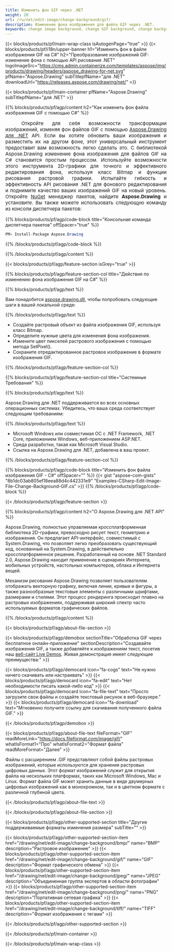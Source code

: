 ```yaml
---
title: Изменить фон GIF через .NET
weight: 20
url: /ru/net/edit-image/change-background/gif/
description: Изменение фона изображения для файла GIF через .NET.
keywords: change image background, change GIF background, change background via C#, 2D graphics, drawing API, edit background in C#, Drawing для .NET, save bitmap, save GIF image, cross-platform 2D graphic library, Bitmap class, raster graphics drawing, rendering raster images, GIF image file
---
```


{{< blocks/products/pf/main-wrap-class isAutogenPage="true" >}}
{{< blocks/products/pf/i18n/upper-banner h1="Изменить фон в файле изображения GIF на C#" h2="Преобразование изображений GIF: изменение фона с помощью API рисования .NET" logoImageSrc="https://cms.admin.containerize.com/templates/aspose/img/products/drawing/headers/aspose_drawing-for-net.svg" pfName="Aspose.Drawing" subTitlepfName="для .NET" downloadUrl="https://releases.aspose.com/drawing/net/" >}}

{{< blocks/products/pf/main-container pfName="Aspose.Drawing" subTitlepfName="для .NET" >}}


{{% blocks/products/pf/agp/content h2="Как изменить фон файла изображения GIF с помощью C#" %}}

<p align="justify" style="text-indent:50px;font-size:15px;">
Откройте для себя возможности трансформации изображений, изменяя фон файлов GIF с помощью <a href="https://products.aspose.com/drawing/net">Aspose.Drawing для .NET</a> API. Если вы хотите обновить ваши изображения и разместить их на другом фоне, этот универсальный инструмент предоставит вам возможность легко сделать это. С библиотекой Aspose.Drawing изменение фона изображения для файлов GIF на C# становится простым процессом. Используйте возможности этого инструмента 2D-графики для точного и эффективного редактирования фона, используя класс Bitmap и функции рисования растровой графики. Испытайте гибкость и эффективность API рисования .NET для фонового редактирования и поднимите качество ваших изображений GIF на новый уровень. Откройте <a href="https://www.nuget.org/packages/aspose.drawing">NuGet</a> менеджер пакетов, найдите <b>Aspose.Drawing</b> и установите. Вы также можете использовать следующую команду из консоли диспетчера пакетов:</p>

{{% blocks/products/pf/agp/code-block title="Консольная команда диспетчера пакетов" offSpacer="true" %}}
```cs
PM> Install-Package Aspose.Drawing
```
{{% /blocks/products/pf/agp/code-block %}}

{{% /blocks/products/pf/agp/content %}}


{{< blocks/products/pf/agp/feature-section isGrey="true" >}}

{{% blocks/products/pf/agp/feature-section-col title="Действия по изменению фона изображения GIF на C#" %}}

{{% blocks/products/pf/agp/text %}}

Вам понадобится [aspose.drawing.dll](https://downloads.aspose.com/drawing/net), чтобы попробовать следующие шаги в вашей локальной среде:

{{% /blocks/products/pf/agp/text %}}

+ Создайте растровый объект из файла изображения GIF, используя класс Bitmap.
+ Определите нужные цвета для изменения фона изображения.
+ Измените цвет пикселей растрового изображения с помощью метода SetPixel().
+ Сохраните отредактированное растровое изображение в формате изображения GIF.

{{% /blocks/products/pf/agp/feature-section-col %}}

{{% blocks/products/pf/agp/feature-section-col title="Системные Требования" %}}

{{% blocks/products/pf/agp/text %}}

Aspose.Drawing для .NET поддерживается во всех основных операционных системах. Убедитесь, что ваша среда соответствует следующим требованиям:

{{% /blocks/products/pf/agp/text %}}

- Microsoft Windows или совместимая ОС с .NET Framework, .NET Core, приложением Windows, веб-приложением ASP.NET.
- Среда разработки, такая как Microsoft Visual Studio.
- Ссылка на Aspose.Drawing для .NET, добавлена в ваш проект.

{{% /blocks/products/pf/agp/feature-section-col %}}

{{% blocks/products/pf/agp/code-block title="Изменить фон файла изображения GIF - C#" offSpacer="" %}}
{{< gist "aspose-com-gists" "8b1dc03ab805ef18eea88d4c442331e9" "Examples-CSharp-Edit-Image-File-Change-Background-GIF.cs" >}}
{{% /blocks/products/pf/agp/code-block %}}

{{< /blocks/products/pf/agp/feature-section >}}


<!-- aboutfile Starts -->

{{% blocks/products/pf/agp/content h2="О Aspose.Drawing для .NET API" %}}

Aspose.Drawing, полностью управляемая кроссплатформенная библиотека 2D-графики, превосходно рисует текст, геометрию и изображения. Он предлагает API-интерфейс, совместимый с System.Drawing, что позволяет легко преобразовать существующий код, основанный на System.Drawing, в действительно кроссплатформенное решение. Разработанный на основе .NET Standard 2.0, Aspose.Drawing находит применение в сценариях Интернета, мобильных устройств, настольных компьютеров, облака и Интернета вещей.

Механизм рисования Aspose.Drawing позволяет пользователям отображать векторную графику, включая линии, кривые и фигуры, а также разнообразные текстовые элементы с различными шрифтами, размерами и стилями. Этот процесс рендеринга происходит плавно на растровых изображениях, поддерживая широкий спектр часто используемых форматов графических файлов.

{{% /blocks/products/pf/agp/content %}}


{{< blocks/products/pf/agp/about-file-section >}}

{{< blocks/products/pf/agp/demobox sectionTitle="Обработка GIF через бесплатное онлайн-приложение" sectionDescription="Создавайте изображения GIF, а также добавляйте к изображениям текст, посетив наш [веб-сайт Live Demos](https://products.aspose.app/drawing). Живая демонстрация имеет следующие преимущества:" >}}

{{< blocks/products/pf/agp/democard icon="fa-cogs" text="Не нужно ничего скачивать или настраивать" >}}
{{< blocks/products/pf/agp/democard icon="fa-edit" text="Нет необходимости писать какой-либо код" >}}
{{< blocks/products/pf/agp/democard icon="fa-file-text" text="Просто загрузите свои файлы и создайте текстовый рисунок в веб-браузере." >}}
{{< blocks/products/pf/agp/democard icon="fa-download" text="Мгновенно получите ссылку для скачивания полученного файла GIF." >}}

{{< /blocks/products/pf/agp/demobox >}}

{{< blocks/products/pf/agp/about-file-text fileFormat="GIF" readMoreLink="https://docs.fileformat.com/image/gif/" whatIsFormat1="Про" whatIsFormat2="Формат файла" readMoreFormat="Далее" >}}

Файлы с расширением .GIF представляют собой файлы растровых изображений, которые используются для хранения растровых цифровых данных. Этот формат изображений служит для открытия файла на нескольких платформах, таких как Microsoft Windows, Mac и Linux. Формат файла GIF может хранить данные в виде двумерных цифровых изображений как в монохромном, так и в цветном формате с различной глубиной цвета.

{{< /blocks/products/pf/agp/about-file-text >}}

{{< /blocks/products/pf/agp/about-file-section >}}

<!-- aboutfile Ends -->


{{< blocks/products/pf/agp/other-supported-section title="Другие поддерживаемые форматы изменения размера" subTitle="" >}}

{{< blocks/products/pf/agp/other-supported-section-item href="/drawing/net/edit-image/change-background/bmp/" name="BMP" description="Растровое изображение" >}}
{{< blocks/products/pf/agp/other-supported-section-item href="/drawing/net/edit-image/change-background/gif/" name="GIF" description="Формат графического обмена" >}}
{{< blocks/products/pf/agp/other-supported-section-item href="/drawing/net/edit-image/change-background/jpeg/" name="JPEG" description="Объединенная группа экспертов в области фотографии" >}}
{{< blocks/products/pf/agp/other-supported-section-item href="/drawing/net/edit-image/change-background/png/" name="PNG" description="Портативная сетевая графика" >}}
{{< blocks/products/pf/agp/other-supported-section-item href="/drawing/net/edit-image/change-background/tiff/" name="TIFF" description="Формат изображения с тегами" >}}

{{< /blocks/products/pf/agp/other-supported-section >}}

{{< /blocks/products/pf/main-container >}}

{{< /blocks/products/pf/main-wrap-class >}}
